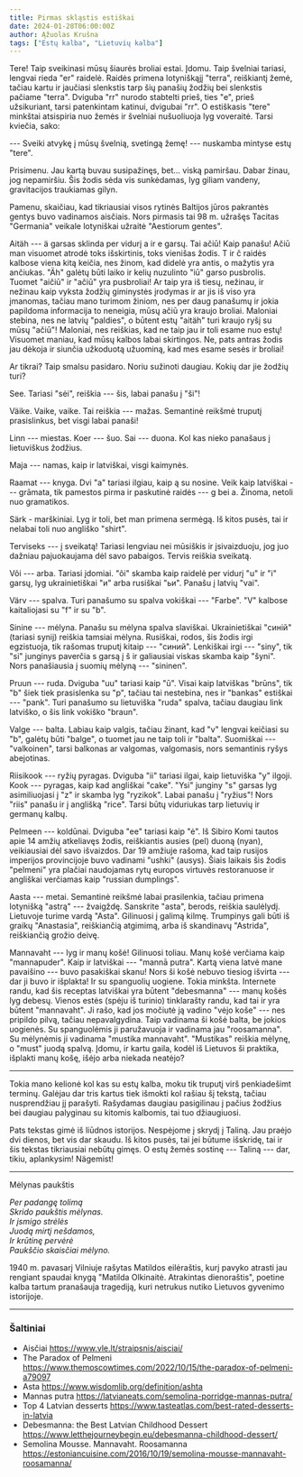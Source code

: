 ```yaml
---
title: Pirmas skląstis estiškai
date: 2024-01-28T06:00:00Z
author: Ąžuolas Krušna
tags: ["Estų kalba", "Lietuvių kalba"]
---
```


Tere! Taip sveikinasi mūsų šiaurės broliai estai. Įdomu. Taip švelniai tariasi, lengvai rieda "er" raidelė. Raidės primena lotyniškąjį "terra", reiškiantį žemė, tačiau kartu ir jaučiasi slenkstis tarp šių panašių žodžių bei slenkstis pačiame "terra". Dviguba "rr" nurodo stabtelti prieš, ties "e", prieš užsikuriant, tarsi patenkintam katinui, dvigubai "rr". O estiškasis "tere" minkštai atsispiria nuo žemės ir švelniai nušuoliuoja lyg voveraitė. Tarsi kviečia, sako:

--- Sveiki atvykę į mūsų švelnią, svetingą žemę! --- nuskamba mintyse estų "tere".

Prisimenu. Jau kartą buvau susipažinęs, bet... viską pamiršau. Dabar žinau, jog nepamiršiu. Šis žodis sėda vis sunkėdamas, lyg giliam vandeny, gravitacijos traukiamas gilyn.

Pamenu, skaičiau, kad tikriausiai visos rytinės Baltijos jūros pakrantės gentys buvo vadinamos aisčiais. Nors pirmasis tai 98 m. užrašęs Tacitas "Germania" veikale lotyniškai užraitė "Aestiorum gentes".

Aitäh --- ä garsas sklinda per vidurį a ir e garsų. Tai ačiū! Kaip panašu! Ačiū man visuomet atrodė toks išskirtinis, toks vienišas žodis. T ir č raidės kalbose viena kitą keičia, nes žinom, kad didelė yra antis, o mažytis yra ančiukas. "Äh" galėtų būti laiko ir kelių nuzulinto "iū" garso pusbrolis. Tuomet "aičiū" ir "ačiū" yra pusbroliai! Ar taip yra iš tiesų, nežinau, ir nežinau kaip vyksta žodžių giminystės įrodymas ir ar jis iš viso yra įmanomas, tačiau mano turimom žiniom, nes per daug panašumų ir jokia papildoma informacija to neneigia, mūsų ačiū yra kraujo broliai. Maloniai stebina, nes ne latvių "paldies", o būtent estų "aitäh" turi kraujo ryšį su mūsų "ačiū"! Maloniai, nes reiškias, kad ne taip jau ir toli esame nuo estų! Visuomet maniau, kad mūsų kalbos labai skirtingos. Ne, pats antras žodis jau dėkoja ir siunčia užkoduotą užuominą, kad mes esame sesės ir broliai!

Ar tikrai? Taip smalsu pasidaro. Noriu sužinoti daugiau. Kokių dar jie žodžių turi?

See. Tariasi "sėi", reiškia --- šis, labai panašu į "ši"!

Väike. Vaike, vaike. Tai reiškia --- mažas. Semantinė reikšmė truputį prasislinkus, bet visgi labai panaši!

Linn --- miestas. Koer --- šuo. Sai --- duona. Kol kas nieko panašaus į lietuviškus žodžius.

Maja --- namas, kaip ir latviškai, visgi kaimynės.

Raamat --- knyga. Dvi "a" tariasi ilgiau, kaip ą su nosine. Veik kaip latviškai --- grāmata, tik pamestos pirma ir paskutinė raidės --- g bei a. Žinoma, netoli nuo gramatikos.

Särk - marškiniai. Lyg ir toli, bet man primena sermėgą. Iš kitos pusės, tai ir nelabai toli nuo angliško "shirt".

Terviseks --- į sveikatą! Tariasi lengviau nei mūsiškis ir įsivaizduoju, jog juo dažniau pajuokaujama dėl savo pabaigos. Tervis reiškia sveikatą.

Või --- arba. Tariasi įdomiai. "õi" skamba kaip raidelė per vidurį "u" ir "i" garsų, lyg ukrainietiškai "и" arba rusiškai "ьи". Panašu į latvių "vai".

Värv --- spalva. Turi panašumo su spalva vokiškai --- "Farbe". "V" kalbose kaitaliojasi su "f" ir su "b".

Sinine --- mėlyna. Panašu su mėlyna spalva slaviškai. Ukrainietiškai "синій" (tariasi synij) reiškia tamsiai mėlyna. Rusiškai, rodos, šis žodis irgi egzistuoja, tik rašomas truputį kitaip --- "синий". Lenkiškai irgi --- "siny", tik "si" junginys paverčia s garsą į š ir galiausiai viskas skamba kaip "šyni". Nors panašiausia į suomių mėlyną --- "sininen".

Pruun --- ruda. Dviguba "uu" tariasi kaip "ū". Visai kaip latviškas "brūns", tik "b" šiek tiek prasislenka su "p", tačiau tai nestebina, nes ir "bankas" estiškai --- "pank". Turi panašumo su lietuviška "ruda" spalva, tačiau daugiau link latviško, o šis link vokiško "braun".

Valge --- balta. Labiau kaip valgis, tačiau žinant, kad "v" lengvai keičiasi su "b", galėtų būti "balge", o tuomet jau ne taip toli ir "balta". Suomiškai --- "valkoinen", tarsi balkonas ar valgomas, valgomasis, nors semantinis ryšys abejotinas.

Riisikook --- ryžių pyragas. Dviguba "ii" tariasi ilgai, kaip lietuviška "y" ilgoji. Kook --- pyragas, kaip kad angliškai "cake". "Ysi" junginy "s" garsas lyg asimiliuojasi į "z" ir skamba lyg "ryzikok". Labai panašu į "ryžius"! Nors "riis" panašu ir į anglišką "rice". Tarsi būtų viduriukas tarp lietuvių ir germanų kalbų.

Pelmeen --- koldūnai. Dviguba "ee" tariasi kaip "ė". Iš Sibiro Komi tautos apie 14 amžių atkeliavęs žodis, reiškiantis ausies (pel) duoną (nyan), veikiausiai dėl savo išvaizdos. Dar 19 amžiuje rašoma, kad taip rusijos imperijos provincijoje buvo vadinami "ushki" (ausys). Šiais laikais šis žodis "pelmeni" yra plačiai naudojamas rytų europos virtuvės restoranuose ir angliškai verčiamas kaip "russian dumplings".

Aasta --- metai. Semantinė reikšmė labai prasilenkia, tačiau primena lotynišką "astrą" --- žvaigždę. Sanskrite "asta", berods, reiškia saulėlydį. Lietuvoje turime vardą "Asta". Gilinuosi į galimą kilmę. Trumpinys gali būti iš graikų "Anastasia", reiškiančią atgimimą, arba iš skandinavų "Astrida", reiškiančią grožio deivę.

Mannavaht --- lyg ir manų košė! Gilinuosi toliau. Manų košė verčiama kaip "mannapuder". Kaip ir latviškai --- "mannā putra". Kartą viena latvė mane pavaišino --- buvo pasakiškai skanu! Nors ši košė nebuvo tiesiog išvirta --- dar ji buvo ir išplakta! Ir su spanguolių uogiene. Tokia minkšta.  Internete randu, kad šis receptas latviškai yra būtent "debesmanna" --- manų košės lyg debesų. Vienos estės (spėju iš turinio) tinklarašty randu, kad tai ir yra būtent "mannavaht". Ji rašo, kad jos močiutė ją vadino "vėjo koše" --- nes pripildo pilvą, tačiau nepavalgydina. Taip vadinama ši košė balta, be jokios uogienės. Su spanguolėmis ji paružavuoja ir vadinama jau "roosamanna". Su mėlynėmis ji vadinama "mustika mannavaht". "Mustikas" reiškia mėlynę, o "must" juodą spalvą. Įdomu, ir kartu gaila, kodėl iš Lietuvos ši praktika, išplakti manų košę, išėjo arba niekada neatėjo?

---

Tokia mano kelionė kol kas su estų kalba, moku tik truputį virš penkiadešimt terminų. Galėjau dar tris kartus tiek išmokti kol rašiau šį tekstą, tačiau nusprendžiau jį parašyti. Rašydamas daugiau pasigilinau į pačius žodžius bei daugiau palyginau su kitomis kalbomis, tai tuo džiaugiuosi.

Pats tekstas gimė iš liūdnos istorijos. Nespėjome į skrydį į Taliną. Jau praėjo dvi dienos, bet vis dar skaudu. Iš kitos pusės, tai jei būtume išskridę, tai ir šis tekstas tikriausiai nebūtų gimęs. O estų žemės sostinę --- Taliną --- dar, tikiu, aplankysim! Nägemist!

---
Mėlynas paukštis

*Per padangę tolimą\
Skrido paukštis mėlynas.\
Ir įsmigo strėlės\
Juodą mirtį nešdamos,\
Ir krūtinę pervėrė\
Paukščio skaisčiai mėlyno.*

1940 m. pavasarį Vilniuje rašytas Matildos eilėraštis, kurį pavyko atrasti jau rengiant spaudai knygą "Matilda Olkinaitė. Atrakintas dienoraštis", poetine kalba tartum pranašauja tragediją, kuri netrukus nutiko Lietuvos gyvenimo istorijoje.

---

### Šaltiniai

- Aisčiai https://www.vle.lt/straipsnis/aisciai/
- The Paradox of Pelmeni https://www.themoscowtimes.com/2022/10/15/the-paradox-of-pelmeni-a79097
- Asta https://www.wisdomlib.org/definition/ashta
- Mannas putra https://latvianeats.com/semolina-porridge-mannas-putra/
- Top 4 Latvian desserts https://www.tasteatlas.com/best-rated-desserts-in-latvia
- Debesmanna: the Best Latvian Childhood Dessert https://www.letthejourneybegin.eu/debesmanna-childhood-dessert/
- Semolina Mousse. Mannavaht. Roosamanna https://estoniancuisine.com/2016/10/19/semolina-mousse-mannavaht-roosamanna/
